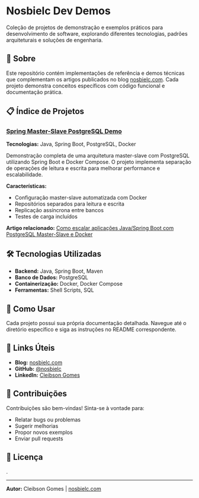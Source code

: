 # Nosbielc Dev Demos

Coleção de projetos de demonstração e exemplos práticos para desenvolvimento de software, explorando diferentes tecnologias, padrões arquiteturais e soluções de engenharia.

## 🚀 Sobre

Este repositório contém implementações de referência e demos técnicas que complementam os artigos publicados no blog [nosbielc.com](https://nosbielc.com). Cada projeto demonstra conceitos específicos com código funcional e documentação prática.

## 📋 Índice de Projetos

### [Spring Master-Slave PostgreSQL Demo](./spring-master-slave-postgres-demo/)

**Tecnologias:** Java, Spring Boot, PostgreSQL, Docker

Demonstração completa de uma arquitetura master-slave com PostgreSQL utilizando Spring Boot e Docker Compose. O projeto implementa separação de operações de leitura e escrita para melhorar performance e escalabilidade.

**Características:**
- Configuração master-slave automatizada com Docker
- Repositórios separados para leitura e escrita
- Replicação assíncrona entre bancos
- Testes de carga incluídos

**Artigo relacionado:** [Como escalar aplicações Java/Spring Boot com PostgreSQL Master-Slave e Docker](https://nosbielc.com/posts/cod-15072025)

## 🛠️ Tecnologias Utilizadas

- **Backend:** Java, Spring Boot, Maven
- **Banco de Dados:** PostgreSQL
- **Containerização:** Docker, Docker Compose
- **Ferramentas:** Shell Scripts, SQL

## 📖 Como Usar

Cada projeto possui sua própria documentação detalhada. Navegue até o diretório específico e siga as instruções no README correspondente.

## 🔗 Links Úteis

- **Blog:** [nosbielc.com](https://nosbielc.com)
- **GitHub:** [@nosbielc](https://github.com/nosbielc)
- **LinkedIn:** [Cleibson Gomes](https://linkedin.com/in/cleibson)

## 📝 Contribuições

Contribuições são bem-vindas! Sinta-se à vontade para:
- Relatar bugs ou problemas
- Sugerir melhorias
- Propor novos exemplos
- Enviar pull requests

## 📄 Licença

.

---

**Autor:** Cleibson Gomes | [nosbielc.com](https://nosbielc.com)

